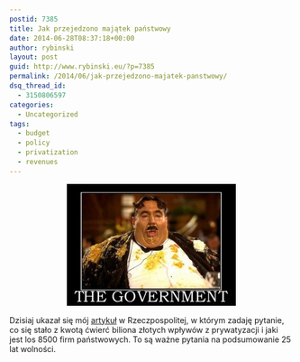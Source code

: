 ```yaml
---
postid: 7385
title: Jak przejedzono majątek państwowy
date: 2014-06-28T08:37:18+00:00
author: rybinski
layout: post
guid: http://www.rybinski.eu/?p=7385
permalink: /2014/06/jak-przejedzono-majatek-panstwowy/
dsq_thread_id:
  - 3150806597
categories:
  - Uncategorized
tags:
  - budget
  - policy
  - privatization
  - revenues
---
```

<p style="text-align: center;">
  <a href="/uploads/2014/06/fat_gov.jpg"><img class="size-medium wp-image-7387 aligncenter" title="fat_gov" src="/uploads/2014/06/fat_gov-300x216.jpg" alt="" width="300" height="216" /></a>
</p>

Dzisiaj ukazał się mój [artykuł](http://www.ekonomia.rp.pl/artykul/705506,1121528-Jak-przejedzono-majatek-panstwowy.html) w Rzeczpospolitej, w którym zadaję pytanie, co się stało z kwotą ćwierć biliona złotych wpływów z prywatyzacji i jaki jest los 8500 firm państwowych. To są ważne pytania na podsumowanie 25 lat wolności.
